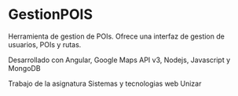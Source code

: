 # GestionPOIS

Herramienta de gestion de POIs. Ofrece una interfaz de gestion de usuarios, POIs y rutas.

Desarrollado con Angular, Google Maps API v3, Nodejs, Javascript y MongoDB

Trabajo de la asignatura Sistemas y tecnologias web Unizar
